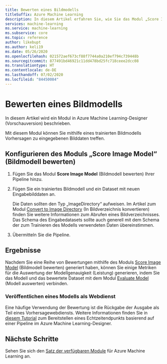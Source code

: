 ```yaml
---
title: Bewerten eines Bildmodells
titleSuffix: Azure Machine Learning
description: In diesem Artikel erfahren Sie, wie Sie das Modul „Score Image Model“ (Bildmodell bewerten) in Azure Machine Learning zum Generieren von Vorhersagen mit einem trainierten Klassifizierungs- oder Regressionsmodell verwenden.
services: machine-learning
ms.service: machine-learning
ms.subservice: core
ms.topic: reference
author: likebupt
ms.author: keli19
ms.date: 05/26/2020
ms.openlocfilehash: 021572aef673cf88f7744a0a210ef794c739448b
ms.sourcegitcommit: 877491bd46921c11dd478bd25fc718ceee2dcc08
ms.translationtype: HT
ms.contentlocale: de-DE
ms.lasthandoff: 07/02/2020
ms.locfileid: "84450084"
---
```

# <a name="score-image-model"></a>Bewerten eines Bildmodells

In diesem Artikel wird ein Modul in Azure Machine Learning-Designer (Vorschauversion) beschrieben.

Mit diesem Modul können Sie mithilfe eines trainierten Bildmodells Vorhersagen zu eingegebenen Bilddaten treffen.

## <a name="how-to-configure-score-image-model"></a>Konfigurieren des Moduls „Score Image Model“ (Bildmodell bewerten)

1. Fügen Sie das Modul **Score Image Model** (Bildmodell bewerten) Ihrer Pipeline hinzu.

2. Fügen Sie ein trainiertes Bildmodell und ein Dataset mit neuen Eingabebilddaten an. 

    Die Daten sollten den Typ „ImageDirectory“ aufweisen. Im Artikel zum Modul [Convert to Image Directory](convert-to-image-directory.md) (In Bildverzeichnis konvertieren) finden Sie weitere Informationen zum Abrufen eines Bildverzeichnisses. Das Schema des Eingabedatasets sollte auch generell mit dem Schema der zum Trainieren des Modells verwendeten Daten übereinstimmen.

3. Übermitteln Sie die Pipeline.

## <a name="results"></a>Ergebnisse

Nachdem Sie eine Reihe von Bewertungen mithilfe des Moduls [Score Image Model](score-image-model.md) (Bildmodell bewerten) generiert haben, können Sie einige Metriken für die Auswertung der Modellgenauigkeit (Leistung) generieren, indem Sie das Modell und das bewertete Dataset mit dem Modul [Evaluate Model](evaluate-model.md) (Modell auswerten) verbinden. 

### <a name="publish-scores-as-a-web-service"></a>Veröffentlichen eines Modells als Webdienst

Eine häufige Verwendung der Bewertung ist die Rückgabe der Ausgabe als Teil eines Vorhersagewebdiensts. Weitere Informationen finden Sie in [diesem Tutorial](https://docs.microsoft.com/azure/machine-learning/tutorial-designer-automobile-price-deploy) zum Bereitstellen eines Echtzeitendpunkts basierend auf einer Pipeline im Azure Machine Learning-Designer.

## <a name="next-steps"></a>Nächste Schritte

Sehen Sie sich den [Satz der verfügbaren Module](module-reference.md) für Azure Machine Learning an. 
